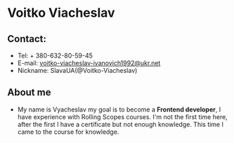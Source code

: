 # Voitko Viacheslav

## Contact:

* Tel: + 380-632-80-59-45
* E-mail: voitko-viacheslav-ivanovich1992@ukr.net
* Nickname: SlavaUA(@Voitko-Viacheslav)

## About me

* My name is Vyacheslav my goal is to become a **Frontend developer**, I have experience with Rolling Scopes courses.
I'm not the first time here, after the first I have a certificate but not enough knowledge. This time I came to the course for knowledge.

